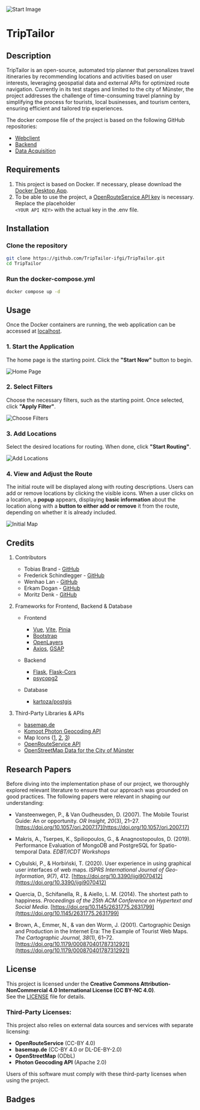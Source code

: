 ![Start Image](assets/start_image.jpg)

# TripTailor

## Description

TripTailor is an open-source, automated trip planner that personalizes travel itineraries by recommending locations and activities based on user interests, leveraging geospatial data and external APIs for optimized route navigation. Currently in its test stages and limited to the city of Münster, the project addresses the challenge of time-consuming travel planning by simplifying the process for tourists, local businesses, and tourism centers, ensuring efficient and tailored trip experiences.

The docker compose file of the project is based on the following GitHub repositories:
- [Webclient](https://github.com/TripTailor-ifgi/webclient)
- [Backend](https://github.com/TripTailor-ifgi/backend)
- [Data Acquisition](https://github.com/TripTailor-ifgi/data_acquisition)

## Requirements

1. This project is based on Docker. If necessary, please download the [Docker Desktop App](https://www.docker.com/products/docker-desktop/).
2. To be able to use the project, a [OpenRouteService API key](https://openrouteservice.org/) is necessary. Replace the placeholder <br> `<YOUR API KEY>` with the actual key in the .env file.

## Installation

### Clone the repository

```bash
git clone https://github.com/TripTailor-ifgi/TripTailor.git
cd TripTailor
```

### Run the docker-compose.yml

```bash
docker compose up -d
```

## Usage

Once the Docker containers are running, the web application can be accessed at [localhost](http://localhost:5173).

### 1. Start the Application  
The home page is the starting point. Click the **"Start Now"** button to begin.

![Home Page](assets/start_page.png)

### 2. Select Filters  
Choose the necessary filters, such as the starting point. Once selected, click **"Apply Filter"**.

![Choose Filters](assets/quiz_filters.png)

### 3. Add Locations  
Select the desired locations for routing. When done, click **"Start Routing"**.

![Add Locations](assets/add_location.png)

### 4. View and Adjust the Route  
The initial route will be displayed along with routing descriptions. Users can add or remove locations by clicking the visible icons. When a user clicks on a location, a **popup** appears, displaying **basic information** about the location along with a **button to either add or remove** it from the route, depending on whether it is already included.

![Initial Map](assets/map_initialroute.png)

## Credits

1. Contributors
   - Tobias Brand - [GitHub](https://github.com/TobiasBrand-GI)
   - Frederick Schindlegger - [GitHub](https://github.com/f-schi)
   - Wenhao Lan - [GitHub](https://github.com/whlan02)
   - Erkam Dogan - [GitHub](https://github.com/rkmd0)
   - Moritz Denk - [GitHub](https://github.com/denkmoritz)

2. Frameworks for Frontend, Backend & Database
    - Frontend
        - [Vue](https://vuejs.org/), [Vite](https://vite.dev/), [Pinia](https://pinia.vuejs.org/)
        - [Bootstrap](https://getbootstrap.com/)
        - [OpenLayers](https://openlayers.org/)
        - [Axios](https://axios-http.com/), [GSAP](https://gsap.com/)

    - Backend
        - [Flask](https://flask.palletsprojects.com/en/stable/), [Flask-Cors](https://pypi.org/project/Flask-Cors/)
        - [psycopg2](https://www.psycopg.org/docs/)

    - Database
        - [kartoza/postgis](https://hub.docker.com/r/kartoza/postgis/)

3. Third-Party Libraries & APIs
    - [basemap.de](https://basemap.de/)
    - [Komoot Photon Geocoding API](https://photon.komoot.io/)
    - Map Icons ([1](https://uxwing.com/), [2](https://icons.getbootstrap.com/), [3](https://www.svgrepo.com/))
    - [OpenRouteService API](https://openrouteservice.org/)
    - [OpenStreetMap Data for the City of Münster](https://opendata.stadt-muenster.de/dataset/openstreetmaps-rohdaten-f%C3%BCr-m%C3%BCnster)

## Research Papers
Before diving into the implementation phase of our project, we thoroughly explored relevant literature to ensure that our approach was grounded on good practices. The following papers were relevant in shaping our understanding:

-  Vansteenwegen, P., & Van Oudheusden, D. (2007). The Mobile Tourist Guide: An or opportunity. *OR Insight, 20*(3), 21–27. [https://doi.org/10.1057/ori.2007.17](https://doi.org/10.1057/ori.2007.17)

-  Makris, A., Tserpes, K., Spiliopoulos, G., & Anagnostopoulos, D. (2019). Performance Evaluation of MongoDB and PostgreSQL for Spatio-temporal Data. *EDBT/ICDT Workshops*

-  Cybulski, P., & Horbiński, T. (2020). User experience in using graphical user interfaces of web maps. *ISPRS International Journal of Geo-Information, 9*(7), 412. [https://doi.org/10.3390/ijgi9070412](https://doi.org/10.3390/ijgi9070412)

-  Quercia, D., Schifanella, R., & Aiello, L. M. (2014). The shortest path to happiness. *Proceedings of the 25th ACM Conference on Hypertext and Social Media*. [https://doi.org/10.1145/2631775.2631799](https://doi.org/10.1145/2631775.2631799)

-  Brown, A., Emmer, N., & van den Worm, J. (2001). Cartographic Design and Production in the Internet Era: The Example of Tourist Web Maps. *The Cartographic Journal, 38*(1), 61–72. [https://doi.org/10.1179/000870401787312921](https://doi.org/10.1179/000870401787312921)



## License
This project is licensed under the **Creative Commons Attribution-NonCommercial 4.0 International License (CC BY-NC 4.0)**.  
See the [LICENSE](./LICENSE.md) file for details.

### Third-Party Licenses:
This project also relies on external data sources and services with separate licensing:
- **OpenRouteService** (CC-BY 4.0)
- **basemap.de** (CC-BY 4.0 or DL-DE-BY-2.0)
- **OpenStreetMap** (ODbL)
- **Photon Geocoding API** (Apache 2.0)

Users of this software must comply with these third-party licenses when using the project.

## Badges
